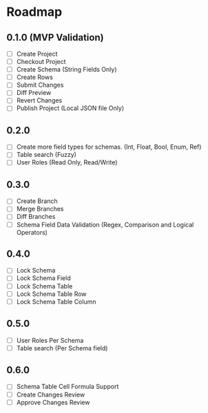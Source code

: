 # Roadmap

## 0.1.0 (MVP Validation)

-   [ ] Create Project
-   [ ] Checkout Project
-   [ ] Create Schema (String Fields Only)
-   [ ] Create Rows
-   [ ] Submit Changes 
-   [ ] Diff Preview
-   [ ] Revert Changes
-   [ ] Publish Project (Local JSON file Only)

## 0.2.0

-   [ ] Create more field types for schemas. (Int, Float, Bool, Enum, Ref)
-   [ ] Table search (Fuzzy)
-   [ ] User Roles (Read Only, Read/Write)

## 0.3.0

-   [ ] Create Branch
-   [ ] Merge Branches 
-   [ ] Diff Branches 
-   [ ] Schema Field Data Validation (Regex, Comparison and Logical Operators)

## 0.4.0

-   [ ] Lock Schema
-   [ ] Lock Schema Field
-   [ ] Lock Schema Table
-   [ ] Lock Schema Table Row
-   [ ] Lock Schema Table Column

## 0.5.0

-   [ ] User Roles Per Schema
-   [ ] Table search (Per Schema field)

## 0.6.0

-   [ ] Schema Table Cell Formula Support
-   [ ] Create Changes Review
-   [ ] Approve Changes Review
